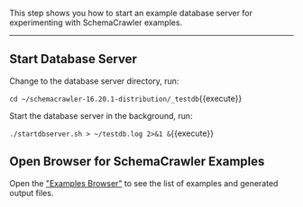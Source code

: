 This step shows you how to start an example database server for experimenting with SchemaCrawler examples.

-----

## Start Database Server

Change to the database server directory, run:

`cd ~/schemacrawler-16.20.1-distribution/_testdb`{{execute}}

Start the database server in the background, run:

`./startdbserver.sh > ~/testdb.log 2>&1 &`{{execute}}


## Open Browser for SchemaCrawler Examples

Open the ["Examples Browser"](https://[[HOST_SUBDOMAIN]]-80-[[KATACODA_HOST]].environments.katacoda.com) to see the list of examples and generated output files.
